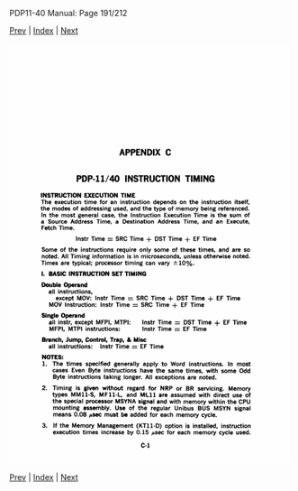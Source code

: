 PDP11-40 Manual: Page 191/212

[Prev](pdp11-40-000190.html) | [Index](index.html) | [Next](pdp11-40-000192.html)

![](pdp11-40-000191.gif)

[Prev](pdp11-40-000190.html) | [Index](index.html) | [Next](pdp11-40-000192.html)

